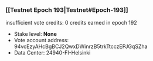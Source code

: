### [[Testnet Epoch 193|Testnet#Epoch-193]]
insufficient vote credits: 0 credits earned in epoch 192
* Stake level: **None**
* Vote account address: 94vcEzyAHcBgBCJ2QwxDWinrzB5trkTtcczEPJGqSZha
* Data Center: 24940-FI-Helsinki